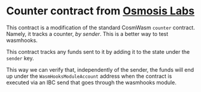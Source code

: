 # Counter contract from [Osmosis Labs](https://github.com/osmosis-labs/osmosis/commit/64393a14e18b2562d72a3892eec716197a3716c7)

This contract is a modification of the standard CosmWasm `counter` contract.
Namely, it tracks a counter, _by sender_.
This is a better way to test wasmhooks.

This contract tracks any funds sent to it by adding it to the state under the `sender` key.

This way we can verify that, independently of the sender, the funds will end up under the 
`WasmHooksModuleAccount` address when the contract is executed via an IBC send that goes 
through the wasmhooks module.
